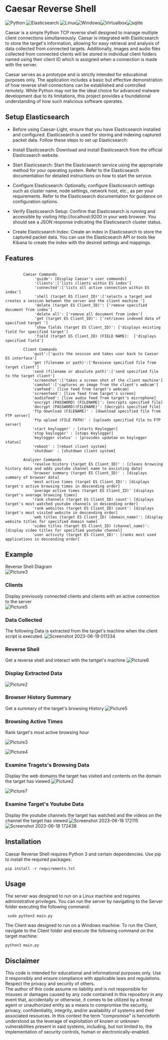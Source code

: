 # Caesar Reverse Shell

<img src="https://img.shields.io/badge/Python-FFD43B?style=for-the-badge&logo=python&logoColor=blue" alt="Python"> <img src="https://img.shields.io/badge/Elastic_Search-005571?style=for-the-badge&logo=elasticsearch&logoColor=white" alt="Elasticsearch"> <img src="https://img.shields.io/badge/Linux-FCC624?style=for-the-badge&logo=linux&logoColor=black" alt="Linux"><img src="https://img.shields.io/badge/Windows-0078D6?style=for-the-badge&logo=windows&logoColor=white" alt="Windows"><img src="https://img.shields.io/badge/VirtualBox-21416b?style=for-the-badge&logo=VirtualBox&logoColor=white" alt="Virtualbox"><img src="https://img.shields.io/badge/Sqlite-003B57?style=for-the-badge&logo=sqlite&logoColor=white" alt="sqlite">

Caesar is a simple Python TCP reverse shell designed to manage multiple client connections simultaneously. Caesar is integrated with Elasticsearch to store the target's information, allowing for easy retrieval and analysis of data collected from connected targets. Additionally, images and audio files collected from connected clients will be stored in individual client folders named using their client ID which is assigned when a connection is made with the server.

Caesar serves as a prototype and is strictly intended for educational purposes only. The application includes a basic but effective demonstration of how reverse shell connections can be established and controlled remotely. While Python may not be the ideal choice for advanced malware development due to its limitations, this project provides a foundational understanding of how such malicious software operates.



## Setup Elasticsearch
* Before using Caesar-Light, ensure that you have Elasticsearch installed and configured. Elasticsearch is used for storing and indexing captured packet data. Follow these steps to set up Elasticsearch:

* Install Elasticsearch: Download and install Elasticsearch from the official Elasticsearch website.

* Start Elasticsearch: Start the Elasticsearch service using the appropriate method for your operating system. Refer to the Elasticsearch documentation for detailed instructions on how to start the service.

* Configure Elasticsearch: Optionally, configure Elasticsearch settings such as cluster name, node settings, network host, etc., as per your requirements. Refer to the Elasticsearch documentation for guidance on configuration options.

* Verify Elasticsearch Setup: Confirm that Elasticsearch is running and accessible by visiting http://localhost:9200 in your web browser. You should see a JSON response indicating the Elasticsearch cluster status.

* Create Elasticsearch Index: Create an index in Elasticsearch to store the captured packet data. You can use the Elasticsearch API or tools like Kibana to create the index with the desired settings and mappings.



## Features

```

        Caesar Commands
             'guide': [Display Caesar's user commands]
             'clients':['lists clients within ES index']
             'connected':['lists all active connection within ES index']
             'shell (target ES Client_ID)':['selects a target and creates a session between the server and the client machine ']
             'delete (target ES Client_ID)': ['remove specified document from index']
             'delete all': ['remove all document from index']
             'get (target ES Client_ID)': ['retrieves indexed data of specified target ']
             'show fields (target ES Client_ID)': ['displays existing field for specified target']
             'field (target ES Client_ID) (FIELD NAME):  ['displays specified field']

        Client Commands                                                
            'quit':['quits the session and takes user back to Caesar ES interface']           
            'get (filename or path)':['Receieve specified file from target client']
            'send (filename or absolute path)':['send specified file to the target client']      
            'screenshot':['takes a screen shot of the client machine']
            'camshot':['captures an image from the client's webcam']  
            'camfeed': [live feed from target's webcam]
            'screenfeed': [live feed from target's screen]
            'audiofeed': [live audio feed from target's microphone]
            'encrypt (PASSWORD) (FILENAME)': [encrypts specified file]            
            'decrypt (PASSWORD)(FILENAME)': [decrypts specified file]   
            'ftp download (FILENAME)' : [download specified file from FTP server]
            'ftp upload (FILE PATH)' : [uploads specified file to FTP server]      
            'start keylogger' : [starts Keylogger]
            'stop keylogger' : [stops Keylogger]
            'keylogger status' : [provides updatae on keylogger status]
            'reboot' : [reboot client system]
            'shutdown' : [shutdown client system]

        Analyzer Commands
            'resolve history (target ES Client_ID)' : [cleans browsing history data and adds youtube channel name to excisting data]
            'browser summary (target ES Client_ID)' : [displays summary of browser data]
            'most active times (target ES Client_ID)': [displays target's active browsing times in descending order]
            'average active times (target ES Client_ID)' [displays target's average browsing times]
            'rank channels (target ES Client_ID) count': [displays target's most watched youtube channels in descending order]
            'rank websites (target ES Client_ID) count': [displays target's most visited website in descending order]
            'web titles (target ES Client_ID) (domain_name)': [display website titles for specified domain name]
            'video titles (target ES Client_ID) (channel_name)': [display video titles for specified youtube channel]
            'user activity (target ES Client_ID)': [ranks most used applications in descending order]

```

## Example 

Reverse Shell Diagram\
![Picture3](https://github.com/8itwise/Caesar-Reverse-Shell/assets/18365258/01fbe7d9-9871-4f1c-8c1c-71bd657fd40a)



### Clients
Display previously connected clients and clients with an active connection to the server\
![Picture5](https://github.com/8itwise/Caesar-Reverse-Shell/assets/18365258/78420df0-11b1-4671-8dcb-87f66ae29ed4)



### Data Collected
The following Data is extracted from the target's machine when the client script is executed. 
![Screenshot 2023-06-19 011334](https://github.com/8itwise/Caesar-Reverse-Shell/assets/18365258/448a902f-f501-49bc-b148-00f41396f9e2)




### Reverse Shell
Get a reverse shell and interact with the tartget's machine
![Picture6](https://github.com/8itwise/Caesar-Reverse-Shell/assets/18365258/1f4e3bd2-05fd-4fd0-a6d8-7f1d9160c147)



### Display Extracted Data
![Picture2](https://github.com/8itwise/Caesar-Reverse-Shell/assets/18365258/c70617d0-a659-46ac-b31d-86a2c0672fb8)


### Browser History Summary
Get a summary of the target's browsing History
![Picture5](https://github.com/8itwise/Caesar-Reverse-Shell/assets/18365258/ce2b5867-1d96-4228-a34a-0f62f2ae9735)



### Browsing Active Times 
Rank target's most active browsing hour

![Picture3](https://github.com/8itwise/Caesar-Reverse-Shell/assets/18365258/93ba9d95-0fb8-4d72-8033-adf595a42a5d)

![Picture4](https://github.com/8itwise/Caesar-Reverse-Shell/assets/18365258/eeb3b180-0dc7-4de7-8297-406322aefa00)



### Examine Tragets's Browsing Data 
Display the web domains the target has visited and contents on the domain the target has viewed
![Picture2](https://github.com/8itwise/Caesar-Reverse-Shell/assets/18365258/a3f58e1a-a19a-45d4-8340-70439f4cd2e4)

![Picture7](https://github.com/8itwise/Caesar-Reverse-Shell/assets/18365258/6c4d0f54-265f-44b8-961f-ecf2ca8706dd)


### Examine Target's Youtube Data 
Display the youtube channels the target has watched and the videos on the channel the target has viewed
![Screenshot 2023-06-18 172115](https://github.com/8itwise/Caesar-Reverse-Shell/assets/18365258/afee1ef1-5a18-456f-a479-8e6643751461)
![Screenshot 2023-06-18 172438](https://github.com/8itwise/Caesar-Reverse-Shell/assets/18365258/7fc35cef-358a-4d4c-a088-340171860511)



## Installation

Caesar Reverse Shell requires Python 3 and certain dependencies. Use pip to install the required packages:

```
pip install -r requirements.txt
```

## Usage 

The server was designed to run on a Linux machine and requires administrative privileges. You can run the server by navigating to the Server folder executing the following command:

```
 sudo python3 main.py
```

The Client was designed to run on a Windows machine. To run the Client, navigate to the Client folder and execute the following command on the target machine:

```
python3 main.py
 ```


## Disclaimer

This code is intended for educational and informational purposes only. Use it responsibly and ensure compliance with applicable laws and regulations. Respect the privacy and security of others.  
The author of this code assume no liability and is not responsible for misuses or damages caused by any code contained in this repository in any event that, accidentally or otherwise, it comes to be utilized by a threat agent or unauthorized entity as a means to compromise the security, privacy, confidentiality, integrity, and/or availability of systems and their associated resources. In this context the term "compromise" is henceforth understood as the leverage of exploitation of known or unknown vulnerabilities present in said systems, including, but not limited to, the implementation of security controls, human or electronically-enabled.